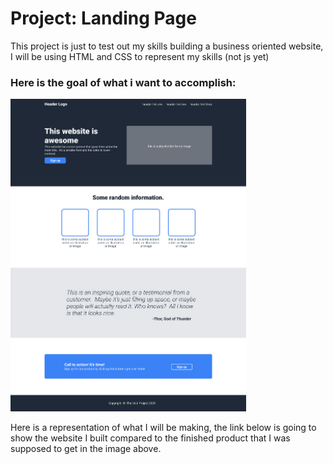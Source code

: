 # Project:  Landing Page

 This project is just to test out my skills building a business oriented website, I will be using HTML and CSS to represent my skills (not js yet)
 

<h3>Here is the goal of what i want to accomplish:</h2>
 <img src="image.png" style="height:500px;">
 <p>Here is a representation of what I will be making, the link below is going to show the website I built compared to the finished product that I was supposed to get in the image above.</p>
